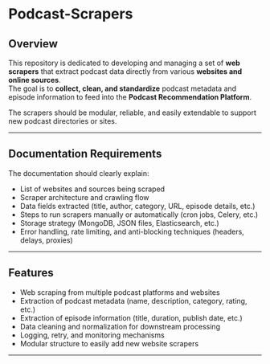 # Podcast-Scrapers

## Overview

This repository is dedicated to developing and managing a set of **web scrapers** that extract podcast data directly from various **websites and online sources**.  
The goal is to **collect, clean, and standardize** podcast metadata and episode information to feed into the **Podcast Recommendation Platform**.

The scrapers should be modular, reliable, and easily extendable to support new podcast directories or sites.

---

## Documentation Requirements

The documentation should clearly explain:

* List of websites and sources being scraped  
* Scraper architecture and crawling flow  
* Data fields extracted (title, author, category, URL, episode details, etc.)  
* Steps to run scrapers manually or automatically (cron jobs, Celery, etc.)  
* Storage strategy (MongoDB, JSON files, Elasticsearch, etc.)  
* Error handling, rate limiting, and anti-blocking techniques (headers, delays, proxies)  

---

## Features

- Web scraping from multiple podcast platforms and websites  
- Extraction of podcast metadata (name, description, category, rating, etc.)  
- Extraction of episode information (title, duration, publish date, etc.)  
- Data cleaning and normalization for downstream processing  
- Logging, retry, and monitoring mechanisms  
- Modular structure to easily add new website scrapers  

---
